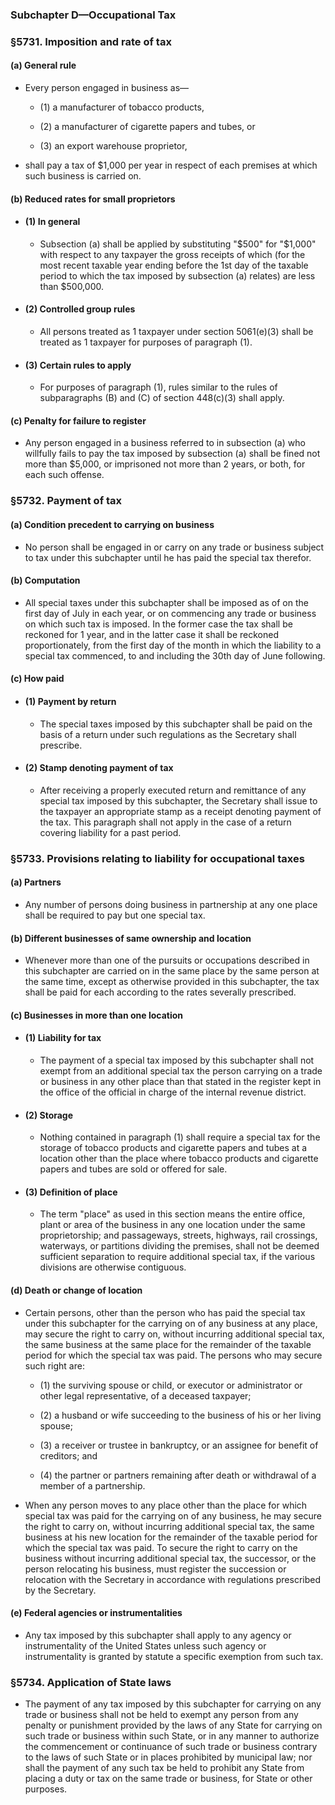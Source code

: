 ### **Subchapter D—Occupational Tax**

### §5731. Imposition and rate of tax
#### (a) General rule
* Every person engaged in business as—

  * (1) a manufacturer of tobacco products,

  * (2) a manufacturer of cigarette papers and tubes, or

  * (3) an export warehouse proprietor,


* shall pay a tax of $1,000 per year in respect of each premises at which such business is carried on.

#### (b) Reduced rates for small proprietors
* #### (1) In general
  * Subsection (a) shall be applied by substituting "$500" for "$1,000" with respect to any taxpayer the gross receipts of which (for the most recent taxable year ending before the 1st day of the taxable period to which the tax imposed by subsection (a) relates) are less than $500,000.

* #### (2) Controlled group rules
  * All persons treated as 1 taxpayer under section 5061(e)(3) shall be treated as 1 taxpayer for purposes of paragraph (1).

* #### (3) Certain rules to apply
  * For purposes of paragraph (1), rules similar to the rules of subparagraphs (B) and (C) of section 448(c)(3) shall apply.

#### (c) Penalty for failure to register
* Any person engaged in a business referred to in subsection (a) who willfully fails to pay the tax imposed by subsection (a) shall be fined not more than $5,000, or imprisoned not more than 2 years, or both, for each such offense.

### §5732. Payment of tax
#### (a) Condition precedent to carrying on business
* No person shall be engaged in or carry on any trade or business subject to tax under this subchapter until he has paid the special tax therefor.

#### (b) Computation
* All special taxes under this subchapter shall be imposed as of on the first day of July in each year, or on commencing any trade or business on which such tax is imposed. In the former case the tax shall be reckoned for 1 year, and in the latter case it shall be reckoned proportionately, from the first day of the month in which the liability to a special tax commenced, to and including the 30th day of June following.

#### (c) How paid
* #### (1) Payment by return
  * The special taxes imposed by this subchapter shall be paid on the basis of a return under such regulations as the Secretary shall prescribe.

* #### (2) Stamp denoting payment of tax
  * After receiving a properly executed return and remittance of any special tax imposed by this subchapter, the Secretary shall issue to the taxpayer an appropriate stamp as a receipt denoting payment of the tax. This paragraph shall not apply in the case of a return covering liability for a past period.

### §5733. Provisions relating to liability for occupational taxes
#### (a) Partners
* Any number of persons doing business in partnership at any one place shall be required to pay but one special tax.

#### (b) Different businesses of same ownership and location
* Whenever more than one of the pursuits or occupations described in this subchapter are carried on in the same place by the same person at the same time, except as otherwise provided in this subchapter, the tax shall be paid for each according to the rates severally prescribed.

#### (c) Businesses in more than one location
* #### (1) Liability for tax
  * The payment of a special tax imposed by this subchapter shall not exempt from an additional special tax the person carrying on a trade or business in any other place than that stated in the register kept in the office of the official in charge of the internal revenue district.

* #### (2) Storage
  * Nothing contained in paragraph (1) shall require a special tax for the storage of tobacco products and cigarette papers and tubes at a location other than the place where tobacco products and cigarette papers and tubes are sold or offered for sale.

* #### (3) Definition of place
  * The term "place" as used in this section means the entire office, plant or area of the business in any one location under the same proprietorship; and passageways, streets, highways, rail crossings, waterways, or partitions dividing the premises, shall not be deemed sufficient separation to require additional special tax, if the various divisions are otherwise contiguous.

#### (d) Death or change of location
* Certain persons, other than the person who has paid the special tax under this subchapter for the carrying on of any business at any place, may secure the right to carry on, without incurring additional special tax, the same business at the same place for the remainder of the taxable period for which the special tax was paid. The persons who may secure such right are:

  * (1) the surviving spouse or child, or executor or administrator or other legal representative, of a deceased taxpayer;

  * (2) a husband or wife succeeding to the business of his or her living spouse;

  * (3) a receiver or trustee in bankruptcy, or an assignee for benefit of creditors; and

  * (4) the partner or partners remaining after death or withdrawal of a member of a partnership.


* When any person moves to any place other than the place for which special tax was paid for the carrying on of any business, he may secure the right to carry on, without incurring additional special tax, the same business at his new location for the remainder of the taxable period for which the special tax was paid. To secure the right to carry on the business without incurring additional special tax, the successor, or the person relocating his business, must register the succession or relocation with the Secretary in accordance with regulations prescribed by the Secretary.

#### (e) Federal agencies or instrumentalities
* Any tax imposed by this subchapter shall apply to any agency or instrumentality of the United States unless such agency or instrumentality is granted by statute a specific exemption from such tax.

### §5734. Application of State laws
* The payment of any tax imposed by this subchapter for carrying on any trade or business shall not be held to exempt any person from any penalty or punishment provided by the laws of any State for carrying on such trade or business within such State, or in any manner to authorize the commencement or continuance of such trade or business contrary to the laws of such State or in places prohibited by municipal law; nor shall the payment of any such tax be held to prohibit any State from placing a duty or tax on the same trade or business, for State or other purposes.